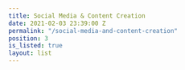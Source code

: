 ```yaml
---
title: Social Media & Content Creation
date: 2021-02-03 23:39:00 Z
permalink: "/social-media-and-content-creation"
position: 3
is_listed: true
layout: list
---
```


